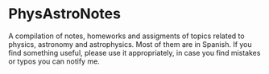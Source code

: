 # PhysAstroNotes
A compilation of notes, homeworks and assigments of topics related to physics, astronomy and astrophysics. Most of them are in Spanish. If you find something useful, please use it appropriately, in case you find mistakes or typos you can notify me. 
